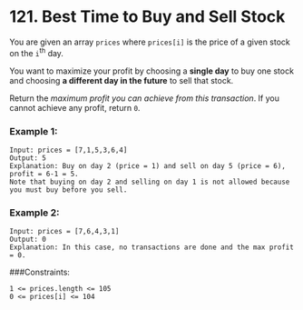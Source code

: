 # 121. Best Time to Buy and Sell Stock

You are given an array `prices` where `prices[i]` is the price of a given stock on the `i`<sup>th</sup>  day.

You want to maximize your profit by choosing a **single day** to buy one stock and choosing **a different day in the future** to sell that stock.

Return the _maximum profit you can achieve from this transaction_. If you cannot achieve any profit, return `0`.

### Example 1:
```
Input: prices = [7,1,5,3,6,4]
Output: 5
Explanation: Buy on day 2 (price = 1) and sell on day 5 (price = 6), profit = 6-1 = 5.
Note that buying on day 2 and selling on day 1 is not allowed because you must buy before you sell.
```

### Example 2:
```angular2html
Input: prices = [7,6,4,3,1]
Output: 0
Explanation: In this case, no transactions are done and the max profit = 0.
```

###Constraints:
```angular2html
1 <= prices.length <= 105
0 <= prices[i] <= 104
```
